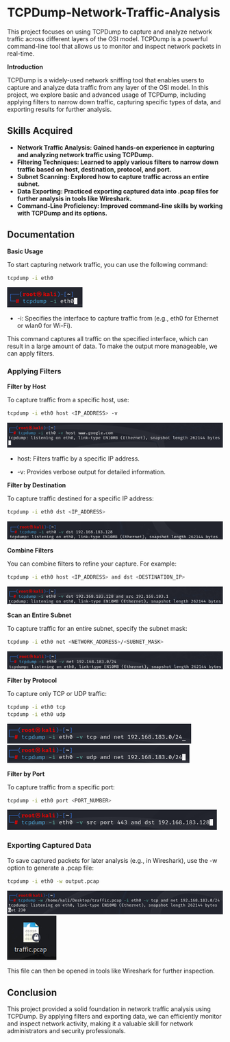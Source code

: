 # TCPDump-Network-Traffic-Analysis

This project focuses on using TCPDump to capture and analyze network traffic across different layers of the OSI model. TCPDump is a powerful command-line tool that allows us to monitor and inspect network packets in real-time.

**Introduction**

TCPDump is a widely-used network sniffing tool that enables users to capture and analyze data traffic from any layer of the OSI model. In this project, we explore basic and advanced usage of TCPDump, including applying filters to narrow down traffic, capturing specific types of data, and exporting results for further analysis.

## Skills Acquired

- **Network Traffic Analysis: Gained hands-on experience in capturing and analyzing network traffic using TCPDump.**
- **Filtering Techniques: Learned to apply various filters to narrow down traffic based on host, destination, protocol, and port.**
- **Subnet Scanning: Explored how to capture traffic across an entire subnet.**
- **Data Exporting: Practiced exporting captured data into .pcap files for further analysis in tools like Wireshark.**
- **Command-Line Proficiency: Improved command-line skills by working with TCPDump and its options.**

## Documentation

**Basic Usage**

To start capturing network traffic, you can use the following command:

```sh
tcpdump -i eth0
```
![Img1](./images/1.png)

- -i: Specifies the interface to capture traffic from (e.g., eth0 for Ethernet or wlan0 for Wi-Fi).

This command captures all traffic on the specified interface, which can result in a large amount of data. To make the output more manageable, we can apply filters.

### Applying Filters

**Filter by Host**

To capture traffic from a specific host, use:

```sh
tcpdump -i eth0 host <IP_ADDRESS> -v
```
![Img2](./images/2.png)

- host: Filters traffic by a specific IP address.

- -v: Provides verbose output for detailed information.

**Filter by Destination**

To capture traffic destined for a specific IP address:

```sh
tcpdump -i eth0 dst <IP_ADDRESS>
```
![Img3](./images/3.png)

**Combine Filters**

You can combine filters to refine your capture. For example:

```sh
tcpdump -i eth0 host <IP_ADDRESS> and dst <DESTINATION_IP>
```
![Img4](./images/4.png)

**Scan an Entire Subnet**
   
To capture traffic for an entire subnet, specify the subnet mask:

```sh
tcpdump -i eth0 net <NETWORK_ADDRESS>/<SUBNET_MASK>
```
![Img5](./images/5.png)

**Filter by Protocol**
   
To capture only TCP or UDP traffic:

```sh
tcpdump -i eth0 tcp
tcpdump -i eth0 udp
```
![Img6](./images/6.png)
![Img7](./images/7.png)

**Filter by Port**

To capture traffic from a specific port:

```sh
tcpdump -i eth0 port <PORT_NUMBER>
```
![Img8](./images/8.png)

### Exporting Captured Data

To save captured packets for later analysis (e.g., in Wireshark), use the -w option to generate a .pcap file:

```sh
tcpdump -i eth0 -w output.pcap
```
![Img9](./images/9.png)
![Img10](./images/10.png)

This file can then be opened in tools like Wireshark for further inspection.

## Conclusion

This project provided a solid foundation in network traffic analysis using TCPDump. By applying filters and exporting data, we can efficiently monitor and inspect network activity, making it a valuable skill for network administrators and security professionals.
